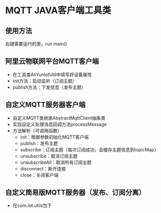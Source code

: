 # MQTT JAVA客户端工具类
## 使用方法
右键需要运行的类，run main()

## 阿里云物联网平台MQTT客户端
* 在工具类AliYunIotUtil中填写好设备属性
* init方法：启动监听（订阅主题）
* publish方法：下发信息（发布主题）

## 自定义MQTT服务器客户端
* 自定义MQTT类继承AbstractMqttClient抽象类
* 实现自定义处理消息回调方法processMessage
* 方法解析（可调用函数）
    * init：根据参数初始化MQTT客户端
    * publish：发布主题
    * subscribe：订阅主题（每次订阅成功，会缓存主题信息到topicMap）
    * unsubscribe：取消订阅主题
    * unsubscribeAll：取消所有订阅主题
    * disconnect：断开连接
    * close：关闭客户端
    
## 自定义简易版MQTT服务器（发布、订阅分离）
* 在com.iot.utils包下

